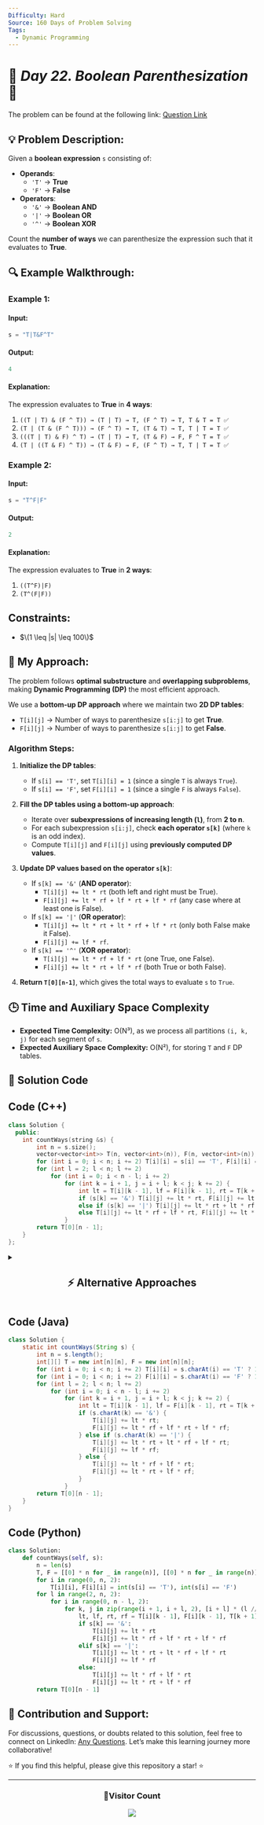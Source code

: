 ```yaml
---
Difficulty: Hard
Source: 160 Days of Problem Solving
Tags:
  - Dynamic Programming
---
```


# 🚀 _Day 22. Boolean Parenthesization_ 🧠

The problem can be found at the following link: [Question Link](https://www.geeksforgeeks.org/batch/gfg-160-problems/track/dynamic-programming-gfg-160/problem/boolean-parenthesization5610)

## 💡 **Problem Description:**

Given a **boolean expression** `s` consisting of:

- **Operands**:
  - `'T'` → **True**
  - `'F'` → **False**
- **Operators**:
  - `'&'` → **Boolean AND**
  - `'|'` → **Boolean OR**
  - `'^'` → **Boolean XOR**

Count the **number of ways** we can parenthesize the expression such that it evaluates to **True**.

## 🔍 **Example Walkthrough:**

### **Example 1:**

#### **Input:**

```cpp
s = "T|T&F^T"
```

#### **Output:**

```cpp
4
```

#### **Explanation:**

The expression evaluates to **True** in **4 ways**:

1. `((T | T) & (F ^ T)) → (T | T) → T, (F ^ T) → T, T & T = T ✅`
2. `(T | (T & (F ^ T))) → (F ^ T) → T, (T & T) → T, T | T = T ✅`
3. `(((T | T) & F) ^ T) → (T | T) → T, (T & F) → F, F ^ T = T ✅`
4. `(T | ((T & F) ^ T)) → (T & F) → F, (F ^ T) → T, T | T = T ✅`

### **Example 2:**

#### **Input:**

```cpp
s = "T^F|F"
```

#### **Output:**

```cpp
2
```

#### **Explanation:**

The expression evaluates to **True** in **2 ways**:

1. `((T^F)|F)`
2. `(T^(F|F))`

## **Constraints:**

- $\(1 \leq |s| \leq 100\)$

## 🎯 **My Approach:**

The problem follows **optimal substructure** and **overlapping subproblems**, making **Dynamic Programming (DP)** the most efficient approach.

We use a **bottom-up DP approach** where we maintain two **2D DP tables**:

- `T[i][j]` → Number of ways to parenthesize `s[i:j]` to get **True**.
- `F[i][j]` → Number of ways to parenthesize `s[i:j]` to get **False**.

### **Algorithm Steps:**

1. **Initialize the DP tables**:

   - If `s[i] == 'T'`, set `T[i][i] = 1` (since a single `T` is always `True`).
   - If `s[i] == 'F'`, set `F[i][i] = 1` (since a single `F` is always `False`).

2. **Fill the DP tables using a bottom-up approach**:

   - Iterate over **subexpressions of increasing length (`l`)**, from **2 to n**.
   - For each subexpression `s[i:j]`, check **each operator `s[k]`** (where `k` is an odd index).
   - Compute `T[i][j]` and `F[i][j]` using **previously computed DP values**.

3. **Update DP values based on the operator `s[k]`**:

   - If `s[k] == '&'` (**AND operator**):
     - `T[i][j] += lt * rt` (both left and right must be True).
     - `F[i][j] += lt * rf + lf * rt + lf * rf` (any case where at least one is False).
   - If `s[k] == '|'` (**OR operator**):
     - `T[i][j] += lt * rt + lt * rf + lf * rt` (only both False make it False).
     - `F[i][j] += lf * rf`.
   - If `s[k] == '^'` (**XOR operator**):
     - `T[i][j] += lt * rf + lf * rt` (one True, one False).
     - `F[i][j] += lt * rt + lf * rf` (both True or both False).

4. **Return `T[0][n-1]`**, which gives the total ways to evaluate `s` to `True`.

## 🕒 **Time and Auxiliary Space Complexity**

- **Expected Time Complexity:** O(N³), as we process all partitions `(i, k, j)` for each segment of `s`.
- **Expected Auxiliary Space Complexity:** O(N²), for storing `T` and `F` DP tables.

## 📝 **Solution Code**

## **Code (C++)**

```cpp
class Solution {
  public:
    int countWays(string &s) {
        int n = s.size();
        vector<vector<int>> T(n, vector<int>(n)), F(n, vector<int>(n));
        for (int i = 0; i < n; i += 2) T[i][i] = s[i] == 'T', F[i][i] = s[i] == 'F';
        for (int l = 2; l < n; l += 2)
            for (int i = 0; i < n - l; i += 2)
                for (int k = i + 1, j = i + l; k < j; k += 2) {
                    int lt = T[i][k - 1], lf = F[i][k - 1], rt = T[k + 1][j], rf = F[k + 1][j];
                    if (s[k] == '&') T[i][j] += lt * rt, F[i][j] += lt * rf + lf * rt + lf * rf;
                    else if (s[k] == '|') T[i][j] += lt * rt + lt * rf + lf * rt, F[i][j] += lf * rf;
                    else T[i][j] += lt * rf + lf * rt, F[i][j] += lt * rt + lf * rf;
                }
        return T[0][n - 1];
    }
};
```

<details>
<summary><h2 align="center">⚡ Alternative Approaches</h2></summary>

### **1️⃣ Recursive + Memoization (O(N³) Time, O(N²) Space)**

#### **Algorithm Steps:**

1. Use **Recursion** to break the problem into smaller subproblems.
2. **Memoization** avoids recomputing subproblems.
3. **Base Case**:
   - If `s[i] == 'T'`, return `1`.
   - If `s[i] == 'F'`, return `0`.
4. **Recursive Case**:
   - Divide expression at each operator (`|`, `&`, `^`).
   - Compute left and right parts recursively.
   - Merge results based on the operator.

```cpp
class Solution {
  public:
    unordered_map<string, int> dp;

    int solve(string &s, int i, int j, bool isTrue) {
        if (i > j) return 0;
        if (i == j) return isTrue ? (s[i] == 'T') : (s[i] == 'F');
        string key = to_string(i) + "_" + to_string(j) + "_" + to_string(isTrue);
        if (dp.count(key)) return dp[key];

        int ways = 0;
        for (int k = i + 1; k < j; k += 2) {
            int lt = solve(s, i, k - 1, true);
            int lf = solve(s, i, k - 1, false);
            int rt = solve(s, k + 1, j, true);
            int rf = solve(s, k + 1, j, false);

            if (s[k] == '&') ways += isTrue ? lt * rt : lt * rf + lf * rt + lf * rf;
            else if (s[k] == '|') ways += isTrue ? lt * rt + lt * rf + lf * rt : lf * rf;
            else if (s[k] == '^') ways += isTrue ? lt * rf + lf * rt : lt * rt + lf * rf;
        }
        return dp[key] = ways;
    }

    int countWays(string s) {
        return solve(s, 0, s.size() - 1, true);
    }
};
```

✅ **Time Complexity:** O(N³)  
✅ **Space Complexity:** O(N²)

## **Comparison of Approaches**

| **Approach**                | ⏱️ **Time Complexity** | 🗂️ **Space Complexity** | ✅ **Pros**                | ⚠️ **Cons**          |
| --------------------------- | ---------------------- | ----------------------- | -------------------------- | -------------------- |
| **DP (Bottom-Up Table)**    | 🟢 O(N³)               | 🟡 O(N²)                | Faster, avoids recursion   | Requires extra space |
| **Recursive + Memoization** | 🟡 O(N³)               | 🔴 O(N²)                | Simple, easy to understand | Uses extra memory    |

✅ **Best Choice?**

- If you want **best efficiency**: Use **DP (Bottom-Up Table)** approach.
- If you like **recursion with memoization**: Use **Recursive Approach**.

</details>

## **Code (Java)**

```java
class Solution {
    static int countWays(String s) {
        int n = s.length();
        int[][] T = new int[n][n], F = new int[n][n];
        for (int i = 0; i < n; i += 2) T[i][i] = s.charAt(i) == 'T' ? 1 : 0;
        for (int i = 0; i < n; i += 2) F[i][i] = s.charAt(i) == 'F' ? 1 : 0;
        for (int l = 2; l < n; l += 2)
            for (int i = 0; i < n - l; i += 2)
                for (int k = i + 1, j = i + l; k < j; k += 2) {
                    int lt = T[i][k - 1], lf = F[i][k - 1], rt = T[k + 1][j], rf = F[k + 1][j];
                    if (s.charAt(k) == '&') {
                        T[i][j] += lt * rt;
                        F[i][j] += lt * rf + lf * rt + lf * rf;
                    } else if (s.charAt(k) == '|') {
                        T[i][j] += lt * rt + lt * rf + lf * rt;
                        F[i][j] += lf * rf;
                    } else {
                        T[i][j] += lt * rf + lf * rt;
                        F[i][j] += lt * rt + lf * rf;
                    }
                }
        return T[0][n - 1];
    }
}
```

## **Code (Python)**

```python
class Solution:
    def countWays(self, s):
        n = len(s)
        T, F = [[0] * n for _ in range(n)], [[0] * n for _ in range(n)]
        for i in range(0, n, 2):
            T[i][i], F[i][i] = int(s[i] == 'T'), int(s[i] == 'F')
        for l in range(2, n, 2):
            for i in range(0, n - l, 2):
                for k, j in zip(range(i + 1, i + l, 2), [i + l] * (l // 2)):
                    lt, lf, rt, rf = T[i][k - 1], F[i][k - 1], T[k + 1][j], F[k + 1][j]
                    if s[k] == '&':
                        T[i][j] += lt * rt
                        F[i][j] += lt * rf + lf * rt + lf * rf
                    elif s[k] == '|':
                        T[i][j] += lt * rt + lt * rf + lf * rt
                        F[i][j] += lf * rf
                    else:
                        T[i][j] += lt * rf + lf * rt
                        F[i][j] += lt * rt + lf * rf
        return T[0][n - 1]
```

## 🎯 **Contribution and Support:**

For discussions, questions, or doubts related to this solution, feel free to connect on LinkedIn: [Any Questions](https://www.linkedin.com/in/patel-hetkumar-sandipbhai-8b110525a/). Let’s make this learning journey more collaborative!

⭐ If you find this helpful, please give this repository a star! ⭐

---

<div align="center">
  <h3><b>📍Visitor Count</b></h3>
</div>

<p align="center">
  <img src="https://profile-counter.glitch.me/Hunterdii/count.svg" />
</p>
